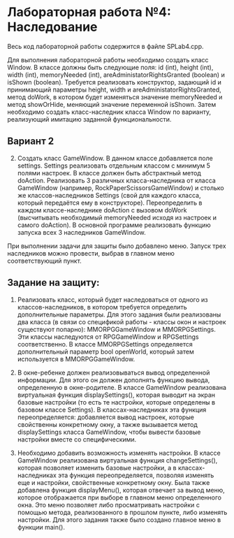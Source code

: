 # Лабораторная работа №4: Наследование
Весь код лабораторной работы содержится в файле SPLab4.cpp.

Для выполнения лабораторной работы необходимо создать класс Window. В классе должны быть следующие поля: id (int), height (int), width (int), memoryNeeded (int), areAdministatorRightsGranted (boolean) и isShown (boolean). Требуется реализовать конструктор, задающий id и принимающий параметры height, width и areAdministatorRightsGranted, метод doWork, в котором будет изменяться значение memoryNeeded и метод showOrHide, меняющий значение переменной isShown.
Затем необходимо создать класс-наследник класса Window по варианту, реализующий имитацию заданной функциональности.

## Вариант 2
2. Создать класс GameWindow. В данном классе добавляется поле settings. Settings реализовать отдельным классом с минимум 5 полями настроек. В классе должен быть абстрактный метод doAction. Реализовать 3 различных класса-наследника от класса GameWindow (например, RockPaperScissorsGameWindow) и столько же классов-наследников Settings (свой для каждого класса, который передаётся ему в конструкторе). Переопределить в каждом классе-наследнике doAction с вызовом doWork (высчитывать необходимый memoryNeeded исходя из настроек и самого doAction). В основной программе реализовать функцию запуска всех 3 наследников GameWindow.

При выполнении задачи для защиты было добавлено меню. Запуск трех наследников можно провести, выбрав в главном меню соответствующий пункт.

## Задание на защиту:
1. Реализовать класс, который будет наследоваться от одного из классов-наследников, в котором требуется определить дополнительные параметры. 
Для этого задания были реализованы два класса (в связи со спецификой работы - классы окон и настроек существуют попарно): MMORPGGameWindow и MMORPGSettings. Эти классы наследуются от RPGGameWindow и RPGSettings соответственно. В классе MMORPGSettings определяется дополнительный параметр bool openWorld, который затем используется в MMORPGGameWindow.

2. В окне-ребенке должен реализовываться вывод определенной информации. Для этого он должен дополнять функцию вывода, определенную в окне-родителе.
В классе GameWindow реализована виртуальная функция displaySettings(), которая выводит на экран базовые настройки (то есть те настройки, которые определены в базовом классе Settings). В классах-наследниках эта функция переопределяется: добавляется вывод настроек, которые свойственны конкретному окну, а также вызывается метод displaySettings класса GameWindow, чтобы вывести базовые настройки вместе со специфическими.

3. Необходимо добавить возможность изменять настройки.
В классе GameWindow реализована виртуальная функция changeSettings(), которая позволяет изменить базовые настройки, а в классах-наследниках эта функция переопределяется, позволяя изменять еще и настройки, свойственные конкретному окну. Была также добавлена функция displayMenu(), которая отвечает за вывод меню, которое отображается при выборе в главном меню определенного окна. Это меню позволяет либо просматривать настройки с помощью метода, реализованного в прошлом пункте, либо изменять настройки. Для этого задания также было создано главное меню в функции main().
